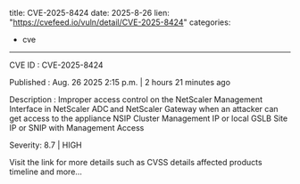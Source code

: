  
title: CVE-2025-8424
date: 2025-8-26
lien: "https://cvefeed.io/vuln/detail/CVE-2025-8424"
categories:
  - cve
---

CVE ID : CVE-2025-8424

Published :  Aug. 26
2025
2:15 p.m. | 2 hours
21 minutes ago

Description : Improper access control on the NetScaler Management Interface in NetScaler ADC and NetScaler Gateway when an attacker can get access to the appliance NSIP
Cluster Management IP or local GSLB Site IP or SNIP with Management Access

Severity: 8.7 | HIGH

Visit the link for more details
such as CVSS details
affected products
timeline
and more...

